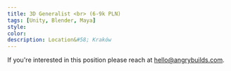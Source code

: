 ```yaml
---
title: 3D Generalist <br> (6-9k PLN)
tags: [Unity, Blender, Maya]
style:
color:
description: Location&#58; Kraków
---
```


If you're interested in this position please reach at hello@angrybuilds.com.
